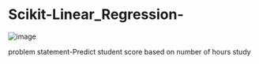 # Scikit-Linear_Regression-
![image](https://github.com/user-attachments/assets/2bf8b91a-6707-49b7-8978-00949db82da9)

problem statement-Predict student score based on number of hours study
